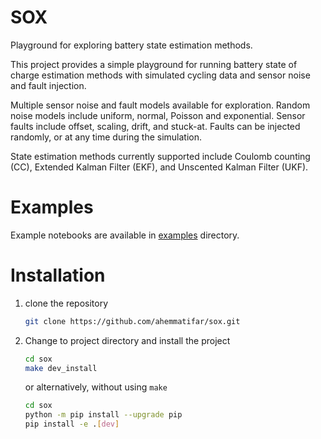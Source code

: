 # SOX
Playground for exploring battery state estimation methods.

This project provides a simple playground for running battery state of charge estimation methods with 
simulated cycling data and sensor noise and fault injection. 

Multiple sensor noise and fault models available for exploration. Random noise models include
uniform, normal, Poisson and exponential. Sensor faults include offset, scaling, drift, and stuck-at. Faults 
can be injected randomly, or at any time during the simulation.

State estimation methods currently supported include Coulomb counting (CC), Extended Kalman Filter (EKF), 
and Unscented Kalman Filter (UKF).

# Examples
Example notebooks are available in [examples](tutorials) directory.

# Installation
1. clone the repository 
    ```bash
    git clone https://github.com/ahemmatifar/sox.git
    ```
2. Change to project directory and install the project
    ```bash
    cd sox
    make dev_install
    ```
   or alternatively, without using `make`
    ```bash
    cd sox
    python -m pip install --upgrade pip
	pip install -e .[dev]
    ```